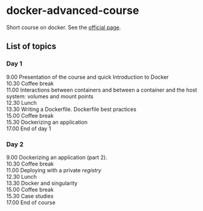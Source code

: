 # docker-advanced-course

Short course on docker. See the [official page](https://elixir-iib-training.github.io/website/2018/09/26/Docker_Milano_Bicocca.html).


## List of topics


### Day 1

9.00  Presentation of the course and quick Introduction to Docker  
10.30 Coffee break  
11.00 Interactions between containers and between a container and the host system: volumes
and mount points  
12.30 Lunch  
13.30 Writing a Dockerfile. Dockerfile best practices  
15.00 Coffee break  
15.30 Dockerizing an application  
17.00 End of day 1  

### Day 2

9.00  Dockerizing an application (part 2).  
10.30 Coffee break  
11.00 Deploying with a private *registry*  
12.30 Lunch  
13.30 Docker and singularity  
15.00 Coffee break  
15.30 Case studies  
17.00 End of course  

